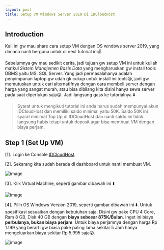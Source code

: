 ```yaml
---
layout: post
title: Setup VM Windows Server 2019 Di IDCloudHost
---
```


## Introduction
Kali ini gw mau share cara setup VM dengan OS windows server 2019, yang dimana nanti berguna untuk di next tutorial ini✌️. 

Sebelumnya gw mau sedikit cerita, jadi tujuan gw setup VM ini untuk kuliah matkul *Sistem Manajemen Basis Data* yang mengharuskan gw install tools DBMS yaitu MS. SQL Server. 
Yang jadi permasalahanya adalah penyimpanan laptop gw udah gk cukup untuk install ini tools😪, jadi gw memutuskan untuk cari alternatifnya dengan cara membeli server dengan
harga yang sangat murah, atau bisa dibilang kita disini hanya sewa server pada saat diperlukan saja😲. Jadi langsung gass ke tutorialnya ⬇️

> Syarat untuk mengikuti tutorial ini anda harus sudah mempunyai akun IDCloudHost dan memiliki saldo minimal yaitu 50K. Saldo 50K ini syarat minimal Top Up di IDCloudHost dan nanti saldo ini tidak langsung habis tetapi untuk deposit agar bisa membuat VM dengan biaya perjam.


## Step 1 (Set Up VM)
[1]. Login ke Console [IDCloudHost](https://console.idcloudhost.com/hub/login).

[2]. Sekarang kita sudah berada di dashboard untuk nanti membuat VM.

![image](https://user-images.githubusercontent.com/67460437/147764905-0dd96d2a-36a7-478c-8b1a-37fdff742b55.png)

[3]. Klik Virtual Machine, seperti gambar dibawah ini ⬇️

![image](https://user-images.githubusercontent.com/67460437/147765143-1c4af356-a060-4155-b32c-27dcef8aedd5.png)

[4]. Pilih OS Windows Version 2019, seperti gambar dibawah ini ⬇️. Untuk spesifikasi sesuaikan dengan kebutuhan saja. Disini gw pake CPU 4 Core, Ram 8 GB, Disk 40 GB dengan **biaya sebesar 875K/Bulan**. Inget ini biaya **perbulanya, bukan biaya perjam**. Untuk biaya perjamnya dengan harga Rp 1.199 yang berarti gw biasa pake paling lama sekitar 5 Jam hanya mengeluarkan biaya sekitar Rp 5.995 saja😲. 

![image](https://user-images.githubusercontent.com/67460437/147765584-fac15f85-23bb-4aee-b5fd-a067c7b33b12.png)

